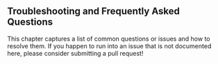 ## Troubleshooting and Frequently Asked Questions

This chapter captures a list of common questions or issues and how to resolve
them. If you happen to run into an issue that is not documented here, please
consider submitting a pull request!
